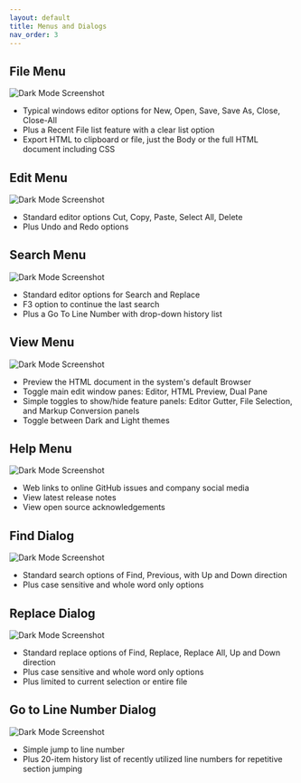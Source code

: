 ```yaml
---
layout: default
title: Menus and Dialogs
nav_order: 3
---
```


## File Menu
![Dark Mode Screenshot](/just-the-docs/assets/images/menu_screenshots/FileMenu.png)
* Typical windows editor options for New, Open, Save, Save As, Close, Close-All
* Plus a Recent File list feature with a clear list option
* Export HTML to clipboard or file, just the Body or the full HTML document including CSS

## Edit Menu
![Dark Mode Screenshot](/just-the-docs/assets/images/menu_screenshots/EditMenu.png)
* Standard editor options Cut, Copy, Paste, Select All, Delete
* Plus Undo and Redo options

## Search Menu
![Dark Mode Screenshot](/just-the-docs/assets/images/menu_screenshots/SearchMenu.png)
* Standard editor options for Search and Replace
* F3 option to continue the last search
* Plus a Go To Line Number with drop-down history list 

## View Menu
![Dark Mode Screenshot](/just-the-docs/assets/images/menu_screenshots/ViewMenu.png)
* Preview the HTML document in the system's default Browser
* Toggle main edit window panes: Editor, HTML Preview, Dual Pane
* Simple toggles to show/hide feature panels: Editor Gutter, File Selection, and Markup Conversion panels
* Toggle between Dark and Light themes

## Help Menu
![Dark Mode Screenshot](/just-the-docs/assets/images/menu_screenshots/HelpMenu.png)
* Web links to online GitHub issues and company social media
* View latest release notes
* View open source acknowledgements

## Find Dialog
![Dark Mode Screenshot](/just-the-docs/assets/images/menu_screenshots/FindTextDialog.png)
* Standard search options of Find, Previous, with Up and Down direction
* Plus case sensitive and whole word only options

## Replace Dialog
![Dark Mode Screenshot](/just-the-docs/assets/images/menu_screenshots/ReplaceTextDialog.png)
* Standard replace options of Find, Replace, Replace All, Up and Down direction
* Plus case sensitive and whole word only options
* Plus limited to current selection or entire file

## Go to Line Number Dialog
![Dark Mode Screenshot](/just-the-docs/assets/images/menu_screenshots/GoToLineNumberDialog.png)
* Simple jump to line number
* Plus 20-item history list of recently utilized line numbers for repetitive section jumping

